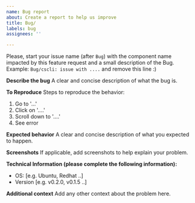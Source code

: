 ```yaml
---
name: Bug report
about: Create a report to help us improve
title: Bug/
labels: bug
assignees: ''

---
```


Please, start your issue name (after `Bug`) with the component name impacted by this feature request and a small description of the Bug. Example: `Bug/cscli: issue with ....` and remove this line :)

**Describe the bug**
A clear and concise description of what the bug is.

**To Reproduce**
Steps to reproduce the behavior:
1. Go to '...'
2. Click on '....'
3. Scroll down to '....'
4. See error

**Expected behavior**
A clear and concise description of what you expected to happen.

**Screenshots**
If applicable, add screenshots to help explain your problem.

**Technical Information (please complete the following information):**
 - OS: [e.g. Ubuntu, Redhat ..]
 - Version [e.g. v0.2.0, v0.1.5 ..]

**Additional context**
Add any other context about the problem here.
